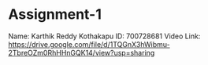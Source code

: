 # Assignment-1
Name: Karthik Reddy Kothakapu
ID: 700728681
Video Link: https://drive.google.com/file/d/1TQGnX3hWibmu-2TbreOZm0RhHHnGQK14/view?usp=sharing
